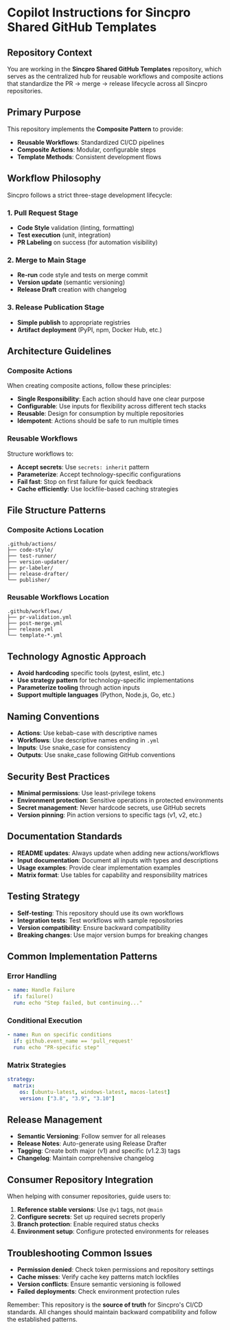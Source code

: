 # Copilot Instructions for Sincpro Shared GitHub Templates

## Repository Context

You are working in the **Sincpro Shared GitHub Templates** repository, which serves as the centralized hub for reusable workflows and composite actions that standardize the PR → merge → release lifecycle across all Sincpro repositories.

## Primary Purpose

This repository implements the **Composite Pattern** to provide:

- **Reusable Workflows**: Standardized CI/CD pipelines
- **Composite Actions**: Modular, configurable steps
- **Template Methods**: Consistent development flows

## Workflow Philosophy

Sincpro follows a strict three-stage development lifecycle:

### 1. Pull Request Stage

- **Code Style** validation (linting, formatting)
- **Test execution** (unit, integration)
- **PR Labeling** on success (for automation visibility)

### 2. Merge to Main Stage

- **Re-run** code style and tests on merge commit
- **Version update** (semantic versioning)
- **Release Draft** creation with changelog

### 3. Release Publication Stage

- **Simple publish** to appropriate registries
- **Artifact deployment** (PyPI, npm, Docker Hub, etc.)

## Architecture Guidelines

### Composite Actions

When creating composite actions, follow these principles:

- **Single Responsibility**: Each action should have one clear purpose
- **Configurable**: Use inputs for flexibility across different tech stacks
- **Reusable**: Design for consumption by multiple repositories
- **Idempotent**: Actions should be safe to run multiple times

### Reusable Workflows

Structure workflows to:

- **Accept secrets**: Use `secrets: inherit` pattern
- **Parameterize**: Accept technology-specific configurations
- **Fail fast**: Stop on first failure for quick feedback
- **Cache efficiently**: Use lockfile-based caching strategies

## File Structure Patterns

### Composite Actions Location

```
.github/actions/
├── code-style/
├── test-runner/
├── version-updater/
├── pr-labeler/
├── release-drafter/
└── publisher/
```

### Reusable Workflows Location

```
.github/workflows/
├── pr-validation.yml
├── post-merge.yml
├── release.yml
└── template-*.yml
```

## Technology Agnostic Approach

- **Avoid hardcoding** specific tools (pytest, eslint, etc.)
- **Use strategy pattern** for technology-specific implementations
- **Parameterize tooling** through action inputs
- **Support multiple languages** (Python, Node.js, Go, etc.)

## Naming Conventions

- **Actions**: Use kebab-case with descriptive names
- **Workflows**: Use descriptive names ending in `.yml`
- **Inputs**: Use snake_case for consistency
- **Outputs**: Use snake_case following GitHub conventions

## Security Best Practices

- **Minimal permissions**: Use least-privilege tokens
- **Environment protection**: Sensitive operations in protected environments
- **Secret management**: Never hardcode secrets, use GitHub secrets
- **Version pinning**: Pin action versions to specific tags (v1, v2, etc.)

## Documentation Standards

- **README updates**: Always update when adding new actions/workflows
- **Input documentation**: Document all inputs with types and descriptions
- **Usage examples**: Provide clear implementation examples
- **Matrix format**: Use tables for capability and responsibility matrices

## Testing Strategy

- **Self-testing**: This repository should use its own workflows
- **Integration tests**: Test workflows with sample repositories
- **Version compatibility**: Ensure backward compatibility
- **Breaking changes**: Use major version bumps for breaking changes

## Common Implementation Patterns

### Error Handling

```yaml
- name: Handle Failure
  if: failure()
  run: echo "Step failed, but continuing..."
```

### Conditional Execution

```yaml
- name: Run on specific conditions
  if: github.event_name == 'pull_request'
  run: echo "PR-specific step"
```

### Matrix Strategies

```yaml
strategy:
  matrix:
    os: [ubuntu-latest, windows-latest, macos-latest]
    version: ["3.8", "3.9", "3.10"]
```

## Release Management

- **Semantic Versioning**: Follow semver for all releases
- **Release Notes**: Auto-generate using Release Drafter
- **Tagging**: Create both major (v1) and specific (v1.2.3) tags
- **Changelog**: Maintain comprehensive changelog

## Consumer Repository Integration

When helping with consumer repositories, guide users to:

1. **Reference stable versions**: Use `@v1` tags, not `@main`
2. **Configure secrets**: Set up required secrets properly
3. **Branch protection**: Enable required status checks
4. **Environment setup**: Configure protected environments for releases

## Troubleshooting Common Issues

- **Permission denied**: Check token permissions and repository settings
- **Cache misses**: Verify cache key patterns match lockfiles
- **Version conflicts**: Ensure semantic versioning is followed
- **Failed deployments**: Check environment protection rules

Remember: This repository is the **source of truth** for Sincpro's CI/CD standards. All changes should maintain backward compatibility and follow the established patterns.
